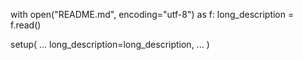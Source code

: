 with open("README.md", encoding="utf-8") as f:
    long_description = f.read()

setup(
    ...
    long_description=long_description,
    ...
)